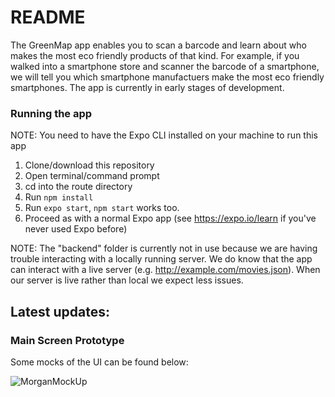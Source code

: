 # README

The GreenMap app enables you to scan a barcode and learn about who makes the most eco friendly products of that kind. For example, if you walked into a smartphone store and scanner the barcode of a smartphone, we will tell you which smartphone manufactuers make the most eco friendly smartphones. The app is currently in early stages of development. 

### Running the app
NOTE: You need to have the Expo CLI installed on your machine to run this app

1. Clone/download this repository 
2. Open terminal/command prompt
3. cd into the route directory
4. Run `npm install`
5. Run `expo start`, `npm start` works too.
6. Proceed as with a normal Expo app (see https://expo.io/learn if you've never used Expo before)

NOTE: The "backend" folder is currently not in use because we are having trouble interacting with a locally running server. We do know that the app can interact with a live server (e.g. http://example.com/movies.json).  When our server is live rather than local we expect less issues.


## Latest updates:
### Main Screen Prototype

Some mocks of the UI can be found below:

![MorganMockUp](https://user-images.githubusercontent.com/47276506/57889938-86eb0280-780c-11e9-9bec-de4f4664e312.png)

